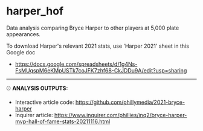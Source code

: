 # harper_hof

Data analysis comparing Bryce Harper to other players at 5,000 plate appearances. 

To download Harper's relevant 2021 stats, use 'Harper 2021' sheet in this Google doc
* https://docs.google.com/spreadsheets/d/1g4Ns-FsMUqspM6eKMpUSTk7coJFK7zhf68-CkJDDu9A/edit?usp=sharing

---

:baseball: **ANALYSIS OUTPUTS:** 
* Interactive article code: https://github.com/phillymedia/2021-bryce-harper
* Inquirer article: https://www.inquirer.com/phillies/inq2/bryce-harper-mvp-hall-of-fame-stats-20211116.html

